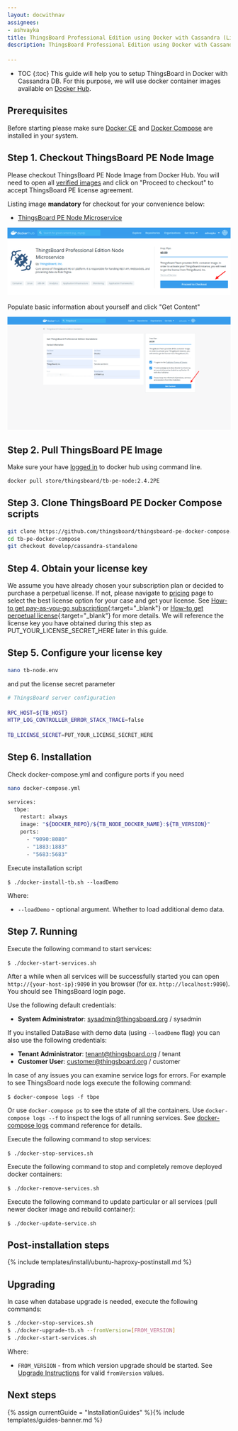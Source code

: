 ```yaml
---
layout: docwithnav
assignees:
- ashvayka
title: ThingsBoard Professional Edition using Docker with Cassandra (Linux or Mac OS)
description: ThingsBoard Professional Edition using Docker with Cassandra (Linux or Mac OS)

---
```


* TOC
{:toc}
This guide will help you to setup ThingsBoard in Docker with Cassandra DB. 
For this purpose, we will use docker container images available on [Docker Hub](https://hub.docker.com/search?q=thingsboard&type=image&image_filter=store).  

## Prerequisites

Before starting please make sure [Docker CE](https://docs.docker.com/install/) and [Docker Compose](https://docs.docker.com/compose/install/) are installed in your system. 

## Step 1. Checkout ThingsBoard PE Node Image

Please checkout ThingsBoard PE Node Image from Docker Hub.
You will need to open all [verified images](https://hub.docker.com/search?q=thingsboard&type=image&image_filter=store) and click on "Proceed to checkout" to accept ThingsBoard PE license agreement.

Listing image **mandatory** for checkout for your convenience below:

 - [ThingsBoard PE Node Microservice](https://hub.docker.com/_/thingsboard-pe-node)  


![image](/images/user-guide/install/docker-pe/checkout-pe-node.png)


Populate basic information about yourself and click "Get Content"


![image](/images/user-guide/install/docker-pe/details.png)


## Step 2. Pull ThingsBoard PE Image

Make sure your have [logged in](https://docs.docker.com/engine/reference/commandline/login/) to docker hub using command line.

```bash
docker pull store/thingsboard/tb-pe-node:2.4.2PE
```

## Step 3. Clone ThingsBoard PE Docker Compose scripts

```bash
git clone https://github.com/thingsboard/thingsboard-pe-docker-compose.git tb-pe-docker-compose
cd tb-pe-docker-compose
git checkout develop/cassandra-standalone
```

## Step 4. Obtain your license key

We assume you have already chosen your subscription plan or decided to purchase a perpetual license. 
If not, please navigate to [pricing](/pricing/) page to select the best license option for your case and get your license. 
See [How-to get pay-as-you-go subscription](https://www.youtube.com/watch?v=dK-QDFGxWek){:target="_blank"} or [How-to get perpetual license](https://www.youtube.com/watch?v=GPe0lHolWek){:target="_blank"} for more details.
We will reference the license key you have obtained during this step as PUT_YOUR_LICENSE_SECRET_HERE later in this guide.


## Step 5. Configure your license key

```bash
nano tb-node.env
```

and put the license secret parameter

```bash
# ThingsBoard server configuration

RPC_HOST=${TB_HOST}
HTTP_LOG_CONTROLLER_ERROR_STACK_TRACE=false

TB_LICENSE_SECRET=PUT_YOUR_LICENSE_SECRET_HERE
```

## Step 6. Installation

Check docker-compose.yml and configure ports if you need

```bash
nano docker-compose.yml
```

```bash
services:
  tbpe:
    restart: always
    image: "${DOCKER_REPO}/${TB_NODE_DOCKER_NAME}:${TB_VERSION}"
    ports:
      - "9090:8080"
      - "1883:1883"
      - "5683:5683"
```

Execute installation script

`$ ./docker-install-tb.sh --loadDemo`

Where:

- `--loadDemo` - optional argument. Whether to load additional demo data.

## Step 7. Running

Execute the following command to start services:

`
$ ./docker-start-services.sh
`

After a while when all services will be successfully started you can open `http://{your-host-ip}:9090` in you browser (for ex. `http://localhost:9090`).
You should see ThingsBoard login page.

Use the following default credentials:

- **System Administrator**: sysadmin@thingsboard.org / sysadmin

If you installed DataBase with demo data (using `--loadDemo` flag) you can also use the following credentials:

- **Tenant Administrator**: tenant@thingsboard.org / tenant
- **Customer User**: customer@thingsboard.org / customer

In case of any issues you can examine service logs for errors.
For example to see ThingsBoard node logs execute the following command:

`
$ docker-compose logs -f tbpe
`

Or use `docker-compose ps` to see the state of all the containers.
Use `docker-compose logs --f` to inspect the logs of all running services.
See [docker-compose logs](https://docs.docker.com/compose/reference/logs/) command reference for details.

Execute the following command to stop services:

`
$ ./docker-stop-services.sh
`

Execute the following command to stop and completely remove deployed docker containers:

`
$ ./docker-remove-services.sh
`

Execute the following command to update particular or all services (pull newer docker image and rebuild container):

`$ ./docker-update-service.sh`

## Post-installation steps

{% include templates/install/ubuntu-haproxy-postinstall.md %}

## Upgrading

In case when database upgrade is needed, execute the following commands:

```bash
$ ./docker-stop-services.sh
$ ./docker-upgrade-tb.sh --fromVersion=[FROM_VERSION]
$ ./docker-start-services.sh
```

Where:

- `FROM_VERSION` - from which version upgrade should be started. See [Upgrade Instructions](https://thingsboard.io/docs/user-guide/install/upgrade-instructions) for valid `fromVersion` values.


## Next steps

{% assign currentGuide = "InstallationGuides" %}{% include templates/guides-banner.md %}
